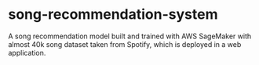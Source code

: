 # song-recommendation-system
A song recommendation model built and trained with AWS SageMaker with almost 40k song dataset taken from Spotify, which is deployed in a web application.
